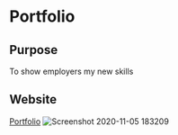 # Portfolio

## Purpose
To show employers my new skills 

## Website
[Portfolio](https://mschellberg.github.io/portfolio/)
![Screenshot 2020-11-05 183209](https://user-images.githubusercontent.com/71852138/98308109-4b5e6e00-1f95-11eb-9220-f8965a9e0558.png)
